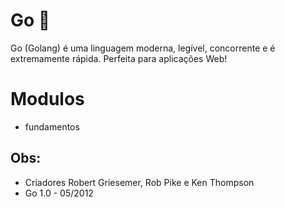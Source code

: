 # Go 🌌

Go (Golang) é uma linguagem moderna, legível, concorrente e é extremamente rápida. Perfeita para aplicações Web!

# Modulos

<ul>
    <li>fundamentos</li>
</ul>

## Obs: 

* Criadores Robert Griesemer, Rob Pike e Ken Thompson
* Go 1.0 - 05/2012